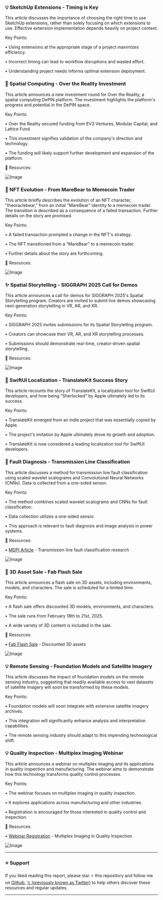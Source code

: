 ### 💡 SketchUp Extensions - Timing is Key

This article discusses the importance of choosing the right time to use SketchUp extensions, rather than solely focusing on which extensions to use.  Effective extension implementation depends heavily on project context.

Key Points:

•  Using extensions at the appropriate stage of a project maximizes efficiency.


•  Incorrect timing can lead to workflow disruptions and wasted effort.


•  Understanding project needs informs optimal extension deployment.


### 🚀 Spatial Computing - Over the Reality Investment

This article announces a new investment round for Over the Reality, a spatial computing DePIN platform.  The investment highlights the platform's progress and potential in the DePIN space.

Key Points:

•  Over the Reality secured funding from EV3 Ventures, Modular Capital, and Lattice Fund.


•  This investment signifies validation of the company's direction and technology.


•  The funding will likely support further development and expansion of the platform.


🔗 Resources:

![Image](https://pbs.twimg.com/ext_tw_video_thumb/1892256314111242240/pu/img/yBoth1fcvNir9xSc.jpg)


### 🤖 NFT Evolution - From MareBear to Memecoin Trader

This article briefly describes the evolution of an NFT character, "theoraclebear," from an initial "MareBear" identity to a memecoin trader. The transition is described as a consequence of a failed transaction.  Further details on the story are promised.

Key Points:

•  A failed transaction prompted a change in the NFT's strategy.


•  The NFT transitioned from a "MareBear" to a memecoin trader.


•  Further details about the story are forthcoming.


🔗 Resources:

![Image](https://pbs.twimg.com/media/GkLevxRXUAAgNsU?format=jpg&name=small)


### ✨ Spatial Storytelling - SIGGRAPH 2025 Call for Demos

This article announces a call for demos for SIGGRAPH 2025's Spatial Storytelling program.  Creators are invited to submit live demos showcasing next-generation storytelling in VR, AR, and XR.

Key Points:

•  SIGGRAPH 2025 invites submissions for its Spatial Storytelling program.


•  Creators can showcase their VR, AR, and XR storytelling processes.


•  Submissions should demonstrate real-time, creator-driven spatial storytelling.


🔗 Resources:

![Image](https://pbs.twimg.com/media/GkLdeuWWgAAOZ-T?format=jpg&name=small)


### 🤖 SwiftUI Localization - TranslateKit Success Story

This article recounts the story of TranslateKit, a localization tool for SwiftUI developers,  and how being "Sherlocked" by Apple ultimately led to its success.

Key Points:

• TranslateKit emerged from an indie project that was essentially copied by Apple.


• The project's imitation by Apple ultimately drove its growth and adoption.


• TranslateKit is now considered a leading localization tool for SwiftUI developers.


### 🤖 Fault Diagnosis - Transmission Line Classification

This article discusses a method for transmission line fault classification using scaled wavelet scalograms and Convolutional Neural Networks (CNNs). Data is collected from a one-sided sensor.

Key Points:

•  The method combines scaled wavelet scalograms and CNNs for fault classification.


•  Data collection utilizes a one-sided sensor.


•  This approach is relevant to fault diagnosis and image analysis in power systems.


🔗 Resources:

• [MDPI Article](http://mdpi.com/1424-8220/24/7/2124) - Transmission line fault classification research


![Image](https://pbs.twimg.com/media/GkIMqPgaAAU3xGp?format=png&name=small)


### 🚀 3D Asset Sale - Fab Flash Sale

This article announces a flash sale on 3D assets, including environments, models, and characters.  The sale is scheduled for a limited time.

Key Points:

•  A flash sale offers discounted 3D models, environments, and characters.


•  The sale runs from February 18th to 21st, 2025.


•  A wide variety of 3D content is included in the sale.


🔗 Resources:

• [Fab Flash Sale](https://bit.ly/3ESz8yW) - Discounted 3D assets


![Image](https://pbs.twimg.com/media/GkFN6uxW8AAXunt.png)


### 💡 Remote Sensing - Foundation Models and Satellite Imagery

This article discusses the impact of foundation models on the remote sensing industry, suggesting that readily available access to vast datasets of satellite imagery will soon be transformed by these models.

Key Points:

• Foundation models will soon integrate with extensive satellite imagery archives.


• This integration will significantly enhance analysis and interpretation capabilities.


•  The remote sensing industry should adapt to this impending technological shift.


### 💡 Quality Inspection - Multiplex Imaging Webinar

This article announces a webinar on multiplex imaging and its applications in quality inspection and manufacturing.  The webinar aims to demonstrate how this technology transforms quality control processes.

Key Points:

•  The webinar focuses on multiplex imaging in quality inspection.


•  It explores applications across manufacturing and other industries.


•  Registration is encouraged for those interested in quality control and inspection.


🔗 Resources:

• [Webinar Registration](https://ow.ly/mnM850V0Rqe) - Multiplex Imaging in Quality Inspection


![Image](https://pbs.twimg.com/media/GkJ9tjhWcAAv6jS?format=png&name=small)


---

### ⭐️ Support

If you liked reading this report, please star ⭐️ this repository and follow me on [Github](https://github.com/Drix10), [𝕏 (previously known as Twitter)](https://x.com/DRIX_10_) to help others discover these resources and regular updates.

---